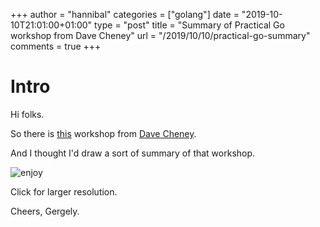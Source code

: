 +++
author = "hannibal"
categories = ["golang"]
date = "2019-10-10T21:01:00+01:00"
type = "post"
title = "Summary of Practical Go workshop from Dave Cheney"
url = "/2019/10/10/practical-go-summary"
comments = true
+++

# Intro

Hi folks.

So there is [this](https://dave.cheney.net/practical-go/presentations/qcon-china.html) workshop from [Dave Cheney](https://twitter.com/davecheney).

And I thought I'd draw a sort of summary of that workshop.

![enjoy](/img/practical_go.png)

Click for larger resolution.

Cheers,
Gergely.
